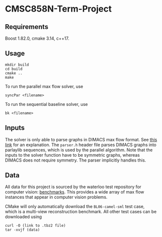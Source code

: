 # CMSC858N-Term-Project

## Requirements
Boost 1.82.0, cmake 3.14, c++17. 

## Usage 
```
mkdir build
cd build
cmake ..
make
```
To run the parallel max flow solver, use 
```
syncPar <filename>
```
To run the sequential baseline solver, use 
```
bk <filename>
```

## Inputs

The solver is only able to parse graphs in DIMACS max flow format. See [this link](https://lpsolve.sourceforge.net/5.5/DIMACS_maxf.htm) for an explanation. 
The ```parser.h``` header file parses DIMACS graphs into parlaylib sequences, which is used by the parallel algorithm. Note that the inputs to the solver function have to be symmetric graphs, whereas DIMACS does not require symmetry. The parser implicitly handles this. 

## Data
All data for this project is sourced by the waterloo test repository for computer vision: [benchmarks](https://vision.cs.uwaterloo.ca/data/maxflow). This provides a wide array of max flow instances that appear in computer vision problems. 

CMake will only automatically download the ```BL06-camel-sml``` test case, which is a multi-view reconstruction benchmark. All other test cases can be downloaded using 
```
curl -O (link to .tbz2 file)
tar -xvjf (data)
```







